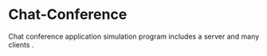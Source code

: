 # Chat-Conference
Chat conference application simulation program includes a server and many clients .
